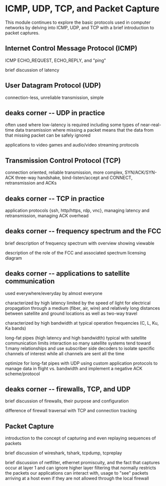 # ICMP, UDP, TCP, and Packet Capture

This module continues to explore the basic protocols used in computer
networks by delving into ICMP, UDP, and TCP with a brief introduction to
packet captures.


## Internet Control Message Protocol (ICMP)

ICMP ECHO_REQUEST, ECHO_REPLY, and "ping"

brief discussion of latency


## User Datagram Protocol (UDP)

connection-less, unreliable transmission, simple


## deaks corner -- UDP in practice

often used where low-latency is required including some types of
near-real-time data transmission where missing a packet means that the
data from that missing packet can be safely ignored

applications to video games and audio/video streaming protocols


## Transmission Control Protocol (TCP)

connection oriented, reliable transmission, more complex,
SYN/ACK/SYN-ACK three-way handshake, bind-listen/accept and CONNECT,
retransmission and ACKs


## deaks corner -- TCP in practice

application protocols {ssh, http/https, rdp, vnc}, managing latency and
retransmission, managing ACK overhead


## deaks corner -- frequency spectrum and the FCC

brief description of frequency spectrum with overview showing viewable

description of the role of the FCC and associated spectrum licensing
diagram


## deaks corner -- applications to satellite communication

used everywhere/everyday by almost everyone

characterized by high latency limited by the speed of light for
electrical propagation through a medium (fiber, air, wire) and
relatively long distances between satellite and ground locations as
well as two-way travel

characterized by high bandwidth at typical operation frequencies (C, L,
Ku, Ka bands)

long-fat pipes (high latency and high bandwidth) typical with satellite
communication limits interaction so many satellite systems tend toward
1:many relationships and use subscriber side decoders to isolate
specific channels of interest while all channels are sent all the time

optimize for long-fat pipes with UDP using custom application protocols
to manage data in flight vs. bandwidth and implement a negative ACK
scheme/protocol


## deaks corner -- firewalls, TCP, and UDP

brief discussion of firewalls, their purpose and configuration

difference of firewall traversal with TCP and connection tracking


## Packet Capture

introduction to the concept of capturing and even replaying sequences
of packets

brief discussion of wireshark, tshark, tcpdump, tcpreplay

brief discussion of netfilter, ethernet promiscuity, and the fact that
captures occur at layer 1 and can ignore higher layer filtering that
normally restricts the packets our applications can interact with,
usage to "see" packets arriving at a host even if they are not allowed
through the local firewall
